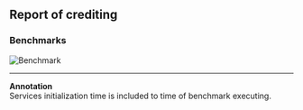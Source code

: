 ## Report of crediting
### Benchmarks

![Benchmark](https://i.imgur.com/kfgL36U.png)

<hr>

**Annotation**<br>
Services initialization time is included to time of benchmark executing.

